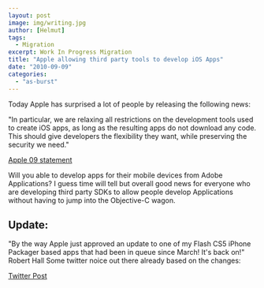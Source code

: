 ```yaml
---
layout: post
image: img/writing.jpg
author: [Helmut]
tags:
  - Migration
excerpt: Work In Progress Migration
title: "Apple allowing third party tools to develop iOS Apps"
date: "2010-09-09"
categories: 
  - "as-burst"
---
```


Today Apple has surprised a lot of people by releasing the following news:

"In particular, we are relaxing all restrictions on the development tools used to create iOS apps, as long as the resulting apps do not download any code. This should give developers the flexibility they want, while preserving the security we need."

[Apple 09 statement](http://www.apple.com/pr/library/2010/09/09statement.html)

Will you able to develop apps for their mobile devices from Adobe Applications? I guess time will tell but overall good news for everyone who are developing third party SDKs to allow people develop Applications without having to jump into the Objective-C wagon.

## Update:

"By the way Apple just approved an update to one of my Flash CS5 iPhone Packager based apps that had been in queue since March! It's back on!" Robert Hall Some twitter noice out there already based on the changes:

[Twitter Post](http://twitter.com/rhall/status/24037029941)
